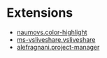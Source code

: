 # Extensions
- [naumovs.color-highlight](https://github.com/enyancc/vscode-ext-color-highlight)
- [ms-vsliveshare.vsliveshare](https://github.com/MicrosoftDocs/live-share)
- [alefragnani.project-manager](https://github.com/alefragnani/vscode-project-manager)
